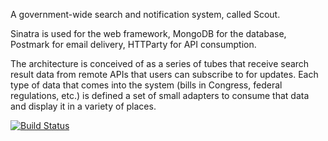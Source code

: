 A government-wide search and notification system, called Scout.

Sinatra is used for the web framework, MongoDB for the database, Postmark for email delivery, HTTParty for API consumption.

The architecture is conceived of as a series of tubes that receive search result data from remote APIs that users can subscribe to for updates. Each type of data that comes into the system (bills in Congress, federal regulations, etc.) is defined a set of small adapters to consume that data and display it in a variety of places.

[![Build Status](https://secure.travis-ci.org/sunlightlabs/scout.png)](http://travis-ci.org/sunlightlabs/scout)